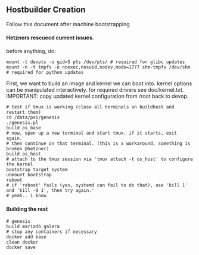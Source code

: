 
## Hostbuilder Creation

Follow this document after machine bootstrapping

#### Hetzners rescuecd current issues. 

before anything, do:
```
mount -t devpts -o gid=5 pts /dev/pts/ # required for glibc updates
mount -n -t tmpfs -o noexec,nosuid,nodev,mode=1777 shm-tmpfs /dev/shm # required for python updates
```

First, we want to build an image and kernel we can boot into.
kernel options can be manipulated interactively. for required drivers see doc/kernel.txt.
IMPORTANT: copy updated kernel configuration from /root back to devop.
```
# test if tmux is working (close all terminals on buildhost and restart them)
cd /data/psi/genesis
./genesis.pl
build os_base
# now, open up a new terminal and start tmux. if it starts, exit again.
# then continue on that terminal. (this is a workaround, something is broken @hetzner)
build os_host
# attach to the tmux session via 'tmux attach -t os_host' to configure the kernel
bootstrap target system
unmount bootstrap
reboot
# if 'reboot' fails (yes, systemd can fail to do that), use 'kill 1' and 'kill -9 1', then try again.'
# yeah.. i know
```

#### Building the rest
```
# genesis
build mariadb_galera
# stop any containers if necessary
docker add base
clean docker
docker save
```
